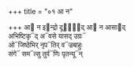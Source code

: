 +++
title = "०१ आ न"

+++
आ᳓ न इ᳓न्द्रो दूरा᳐᳓द् आ᳓ न आसा᳓द्  
अभिष्टिकृ᳓द् अ᳓वसे यासद् उग्रः᳓  
ओ᳓जिष्ठेभिर् नृप᳓तिर् व᳓ज्रबाहुः  
संगे᳓ सम᳓त्सु तुर्व᳓णिः पृतन्यू᳓न्